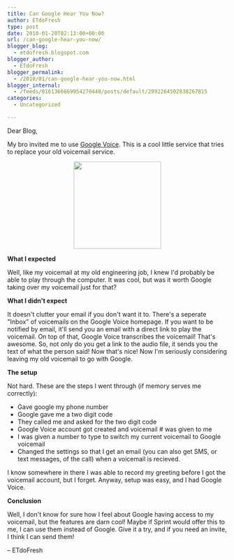```yaml
---
title: Can Google Hear You Now?
author: ETdoFresh
type: post
date: 2010-01-20T02:13:00+00:00
url: /can-google-hear-you-now/
blogger_blog:
  - etdofresh.blogspot.com
blogger_author:
  - ETdoFresh
blogger_permalink:
  - /2010/01/can-google-hear-you-now.html
blogger_internal:
  - /feeds/8161366669954270448/posts/default/2992264502838267815
categories:
  - Uncategorized

---
```

Dear Blog,

My bro invited me to use [Google Voice][1]. This is a cool little service that tries to replace your old voicemail service.

<p align="center">
  <a href="http://lh5.ggpht.com/_yEPuIWl8ybE/S1Zi2fFdxXI/AAAAAAAABA4/B-3EHPB5_14/s1600/GVoice.jpg"><img src="http://lh5.ggpht.com/_yEPuIWl8ybE/S1Zi2fFdxXI/AAAAAAAABA4/B-3EHPB5_14/s288/GVoice.jpg" width="200" /></a>
</p>

**What I expected**

Well, like my voicemail at my old engineering job, I knew I'd probably be able to play through the computer. It was cool, but was it worth Google taking over my voicemail just for that?

**What I didn't expect**

It doesn't clutter your email if you don't want it to. There's a seperate "Inbox" of voicemails on the Google Voice homepage. If you want to be notified by email, it'll send you an email with a direct link to play the voicemail. On top of that, Google Voice transcribes the voicemail! That's awesome. So, not only do you get a link to the audio file, it sends you the text of what the person said! Now that's nice! Now I'm seriously considering leaving my old voicemail to go with Google.

**The setup**

Not hard. These are the steps I went through (if memory serves me correctly):

  * Gave google my phone number
  * Google gave me a two digit code
  * They called me and asked for the two digit code
  * Google Voice account got created and voicemail # was given to me
  * I was given a number to type to switch my current voicemail to Google voicemail
  * Changed the settings so that I get an email (you can also get SMS, or text messages, of the call) when a voicemail is recieved.

I know somewhere in there I was able to record my greeting before I got the voicemail account, but I forget. Anyway, setup was easy, and I had Google Voice.

**Conclusion**

Well, I don't know for sure how I feel about Google having access to my voicemail, but the features are darn cool! Maybe if Sprint would offer this to me, I can use them instead of Google. Give it a try, and if you need an invite, I think I can send them!

– ETdoFresh

 [1]: http://www.google.com/voice